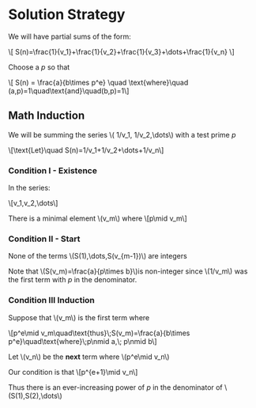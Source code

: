 # Solution Strategy

We will have partial sums of the form:

\\[ S(n)=\frac{1}{v\_1}+\frac{1}{v\_2}+\frac{1}{v\_3}+\\dots+\frac{1}{v\_n} \\]

Choose a *p* so that 

\\[ S(n) = \frac{a}{b\times p\^e} \quad \text{where}\quad (a,p)=1\quad\text{and}\quad(b,p)=1\\]

## Math Induction

We will be summing the series \\( 1/v\_1, 1/v\_2,\dots\\) with a test prime *p*

\\[\text{Let}\quad S(n)=1/v\_1+1/v\_2+\dots+1/v\_n\\]

### Condition I - Existence

In the series:

\\[v\_1,v\_2,\dots\\]

There is a minimal element \\(v\_m\\) where
\\[p\mid v\_m\\]

### Condition II - Start

None of the terms \\(S(1),\dots,S(v\_{m-1})\\) are integers

Note that \\(S(v\_m)=\frac{a}{p\times b}\\)is non-integer since \\(1/v\_m\\) was the first term with *p* in the denominator.

### Condition III Induction

Suppose that \\(v\_m\\) is the first term where

\\[p\^e\mid v\_m\quad\text{thus}\\;S(v\_m)=\frac{a}{b\times p\^e}\quad\text{where}\\;p\nmid a,\\; p\nmid b\\]

Let \\(v\_n\\) be the __next__ term where \\(p\^e\mid v\_n\\)

Our condition is that \\[p\^{e+1}\mid v\_n\\] 

Thus there is an ever-increasing power of *p* in the denominator of \\(S(1),S(2),\dots\\)

